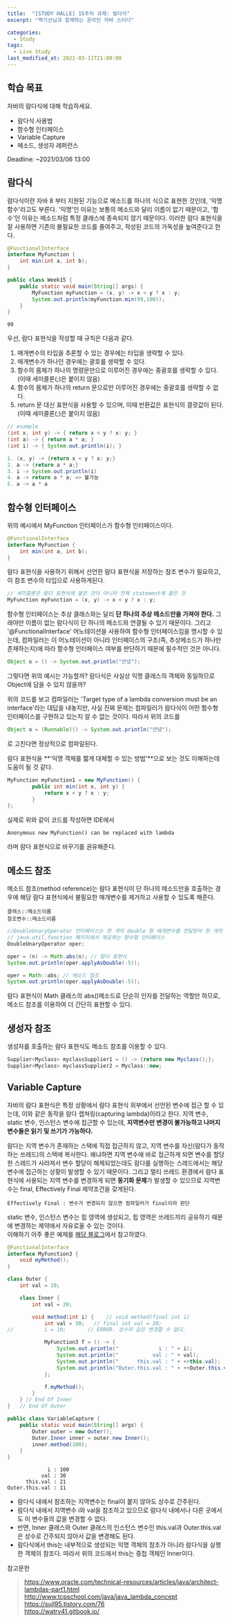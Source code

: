 ```yaml
---
title:  "[STUDY HALLE] 15주차 과제: 람다식"
excerpt: "백기선님과 함께하는 온라인 자바 스터디"

categories:
  - Study
tags:
  - Live Study
last_modified_at: 2021-03-11T21:00:00
---
```

## 학습 목표
자바의 람다식에 대해 학습하세요.

- 람다식 사용법
- 함수형 인터페이스
- Variable Capture
- 메소드, 생성자 레퍼런스

Deadline: ~2021/03/06 13:00

## 람다식
람다식이란 자바 8 부터 지원된 기능으로 메소드를 하나의 식으로 표현한 것인데, '익명 함수'라고도 부른다. '익명'인 이유는 보통의 메소드와 달리 이름이 없기 때문이고, '함수'인 이유는 메소드처럼 특정 클래스에 종속되지 않기 때문이다. 이러한 람다 표현식을 잘 사용하면 기존의 불필요한 코드를 줄여주고, 작성된 코드의 가독성을 높여준다고 한다.
```java
@FunctionalInterface
interface MyFunction {
    int min(int a, int b);
}

public class Week15 {
    public static void main(String[] args) {
        MyFunction myFunction = (x, y) -> x < y ? x : y;
        System.out.println(myFunction.min(99,100));
    }
}
```
```
99
```
우선, 람다 표현식을 작성할 때 규칙은 다음과 같다.

1. 매개변수의 타입을 추론할 수 있는 경우에는 타입을 생략할 수 있다.
2. 매개변수가 하나인 경우에는 괄호를 생략할 수 있다.
3. 함수의 몸체가 하나의 명령문만으로 이루어진 경우에는 중괄호를 생략할 수 있다. (이때 세미콜론(;)은 붙이지 않음)
4. 함수의 몸체가 하나의 return 문으로만 이루어진 경우에는 중괄호를 생략할 수 없다.
5. return 문 대신 표현식을 사용할 수 있으며, 이때 반환값은 표현식의 결괏값이 된다. (이때 세미콜론(;)은 붙이지 않음)

```java
// example
(int x, int y) -> { return x < y ? x: y; }
(int a) -> { return a * a; }
(int i) -> { System.out.println(i); }

1. (x, y) -> {return x < y ? x: y;}
2. a -> {return a * a;}
3. i -> System.out.println(i)
4. a -> return a * a; => 불가능
5. a -> a * a

```

## 함수형 인터페이스
위의 예시에서 MyFunction 인터페이스가 함수형 인터페이스이다.
```java
@FunctionalInterface
interface MyFunction {
    int min(int a, int b);
}
```
람다 표현식을 사용하기 위해서 선언한 람다 표현식을 저장하는 참조 변수가 필요하고, 이 참조 변수의 타입으로 사용하게된다.
```java
// 세미콜론은 람다 표현식에 붙은 것이 아니라 전체 statement에 붙은 것
MyFunction myFunction = (x, y) -> x < y ? x : y;
```
함수형 인터페이스는 추상 클래스와는 달리 **단 하나의 추상 메소드만을 가져야 한다.** 그래야만 이름이 없는 람다식이 단 하나의 메소드와 연결될 수 있기 때문이다. 그리고 '@FunctionalInterface' 어노테이션을 사용하여 함수형 인터페이스임을 명시할 수 있는데, 컴파일러는 이 어노테이션이 아니라 인터페이스의 구조(즉, 추상메소드가 하나만 존재하는지)에 따라 함수형 인터페이스 여부를 판단하기 때문에 필수적인 것은 아니다.  
```java
Object o = () -> System.out.println("안녕");
```
그렇다면 위의 예시는 가능할까? 람다식은 사실상 익명 클래스의 객체와 동일하므로 Object에 담을 수 있지 않을까?  
  
위의 코드를 보고 컴파일러는 'Target type of a lambda conversion must be an interface'라는 대답을 내놓지만, 사실 진짜 문제는 컴파일러가 람다식이 어떤 함수형 인터페이스를 구현하고 있는지 알 수 없는 것이다. 따라서 위의 코드를 
```java
Object o = (Runnable)() -> System.out.println("안녕");
```
로 고친다면 정상적으로 컴파일된다.  
  
람다 표현식을 **'익명 객체를 짧게 대체할 수 있는 방법'**으로 보는 것도 이해하는데 도움이 될 것 같다.
```java
MyFunction myFunction1 = new MyFunction() {
        public int min(int x, int y) {
            return x < y ? x : y;
        }
};
```
실제로 위와 같이 코드를 작성하면 IDE에서 
```
Anonymous new MyFunction() can be replaced with lambda
```
라며 람다 표현식으로 바꾸기를 권유해준다.

## 메소드 참조
메소드 참조(method reference)는 람다 표현식이 단 하나의 메소드만을 호출하는 경우에 해당 람다 표현식에서 불필요한 매개변수를 제거하고 사용할 수 있도록 해준다.
```
클래스::메소드이름
참조변수::메소드이름
```
```java
//DoubleUnaryOperator 인터페이스는 한 개의 double 형 매개변수를 전달받아 한 개의 double 형 값을 반환
// java.util.function 패키지에서 제공하는 함수형 인터페이스
DoubleUnaryOperator oper;

oper = (n) -> Math.abs(n); // 람다 표현식
System.out.println(oper.applyAsDouble(-5));

oper = Math::abs; // 메소드 참조
System.out.println(oper.applyAsDouble(-5));
```
람다 표현식이 Math 클래스의 abs()메소드로 단순히 인자를 전달하는 역할만 하므로, 메소드 참조를 이용하여 더 간단히 표현할 수 있다. 

## 생성자 참조
생성자를 호출하는 람다 표현식도 메소드 참조를 이용할 수 있다.
```java
Supplier<Myclass> myclassSupplier1 = () -> {return new Myclass();};
Supplier<Myclass> myclassSupplier2 = Myclass::new;
```

## Variable Capture
자바의 람다 표현식은 특정 상황에서 람다 표현식 외부에서 선언된 변수에 접근 할 수 있는데, 이와 같은 동작을 람다 캡쳐링(capturing lambda)이라고 한다. 지역 변수, static 변수, 인스턴스 변수에 접근할 수 있는데, **지역변수만 변경이 불가능하고 나머지 변수들은 읽기 및 쓰기가 가능하다.**  
  
람다는 지역 변수가 존재하는 스택에 직접 접근하지 않고, 지역 변수를 자신(람다가 동작하는 쓰레드)의 스택에 복사한다. 왜냐하면 지역 변수에 바로 접근하게 되면 변수를 할당한 스레드가 사라져서 변수 할당이 해제되었는데도 람다를 실행하는 스레드에서는 해당 변수에 접근하는 상황이 발생할 수 있기 때문이다. 그리고 멀티 쓰레드 환경에서 람다 표현식에 사용되는 지역 변수를 변경하게 되면 **동기화 문제**가 발생할 수 있으므로 지역변수는 final, Effectively Final 제약조건을 갖게된다.
```
Effectively Final : 변수가 변경되지 않으면 컴파일러가 final이라 판단
```
static 변수, 인스턴스 변수는 힙 영역에 생성되고, 힙 영역은 쓰레드끼리 공유하기 때문에 변경하는 제약에서 자유로울 수 있는 것이다.  
이해하기 아주 좋은 예제를 [해당 블로그](https://watrv41.gitbook.io/devbook/java/java-live-study/15_week#15-3-variable-capture)에서 참고하였다.
```java
@FunctionalInterface
interface MyFunction3 {
    void myMethod();
}

class Outer {
    int val = 10;

    class Inner {
        int val = 20;

        void method(int i) {    // void method(final int i)
            int val = 30;   // final int val = 30;
//          i = 10;       // ERROR. 상수의 값은 변경할 수 없다.

            MyFunction3 f = () -> {
                System.out.println("             i : " + i);
                System.out.println("           val : " + val);
                System.out.println("      this.val : " + ++this.val);
                System.out.println("Outer.this.val : " + ++Outer.this.val);
            };

            f.myMethod();
        }
    } // End Of Inner
}   // End Of Outer

public class VariableCapture {
    public static void main(String[] args) {
        Outer outer = new Outer();
        Outer.Inner inner = outer.new Inner();
        inner.method(100);
    }
}
```
```
             i : 100
           val : 30
      this.val : 21
Outer.this.val : 11
```
- 람다식 내에서 참조하는 지역변수는 final이 붙지 않아도 상수로 간주된다.   
- 람다식 내에서 지역변수 i와 val을 참조하고 있으므로 람다식 내에서나 다른 곳에서도 이 변수들의 값을 변경할 수 없다.   
- 반면, Inner 클래스와 Outer 클래스의 인스턴스 변수인 this.val과 Outer.this.val은 상수로 간주되지 않아서 값을 변경해도 된다.   
- 람다식에서 this는 내부적으로 생성되는 익명 객체의 참조가 아니라 람다식을 실행한 객체의 참조다. 따라서 위의 코드에서 this는 중첩 객체인 Inner이다.   

참고문헌
> https://www.oracle.com/technical-resources/articles/java/architect-lambdas-part1.html
http://www.tcpschool.com/java/java_lambda_concept  
https://sujl95.tistory.com/76  
https://watrv41.gitbook.io/
